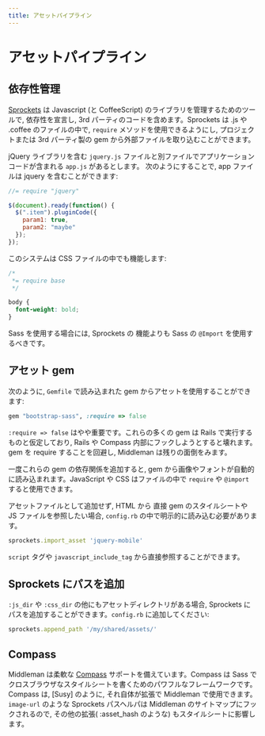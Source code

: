 ```yaml
---
title: アセットパイプライン
---
```


# アセットパイプライン

## 依存性管理

[Sprockets] は Javascript (と CoffeeScript) のライブラリを管理するためのツールで, 依存性を宣言し, 3rd パーティのコードを含めます。Sprockets は .js や .coffee のファイルの中で,  `require` メソッドを使用できるようにし, プロジェクトまたは 3rd パーティ製の gem から外部ファイルを取り込むことができます。

jQuery ライブラリを含む `jquery.js` ファイルと別ファイルでアプリケーションコードが含まれる `app.js` があるとします。 次のようにすることで, app ファイルは jquery を含むことができます:

``` javascript
//= require "jquery"

$(document).ready(function() {
  $(".item").pluginCode({
    param1: true,
    param2: "maybe"
  });
});
```

このシステムは CSS ファイルの中でも機能します:

``` css
/*
 *= require base
 */

body {
  font-weight: bold;
}

```

Sass を使用する場合には, Sprockets の 機能よりも Sass の `@Import` を使用するべきです。

## アセット gem

次のように, `Gemfile` で読み込まれた gem からアセットを使用することができます:

```ruby
gem "bootstrap-sass", :require => false
```

`:require => false` はやや重要です。これらの多くの gem は Rails で実行するものと仮定しており, Rails や Compass 内部にフックしようとすると壊れます。gem を require することを回避し, Middleman は残りの面倒をみます。

一度これらの gem の依存関係を追加すると, gem から画像やフォントが自動的に読み込まれます。JavaScript や CSS はファイルの中で `require` や `@import` すると使用できます。

アセットファイルとして追加せず, HTML から 直接 gem のスタイルシートや JS ファイルを参照したい場合, `config.rb` の中で明示的に読み込む必要があります。

```ruby
sprockets.import_asset 'jquery-mobile'
```

`script` タグや `javascript_include_tag` から直接参照することができます。

## Sprockets にパスを追加

`:js_dir` や `:css_dir` の他にもアセットディレクトリがある場合, Sprockets にパスを追加することができます。`config.rb` に追加してください:

```ruby
sprockets.append_path '/my/shared/assets/'
```

## Compass

Middleman は柔軟な [Compass] サポートを備えています。Compass は Sass でクロスブラウザなスタイルシートを書くためのパワフルなフレームワークです。Compass は, [Susy] のように, それ自体が拡張で Middleman で使用できます。`image-url` のような Sprockets パスヘルパは Middleman のサイトマップにフックされるので, その他の拡張( :asset_hash のような) もスタイルシートに影響します。

[Sprockets]: https://github.com/sstephenson/sprockets
[Compass]: http://compass-style.org
